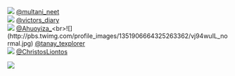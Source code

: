 
 ![](http://pbs.twimg.com/profile_images/1370334902470635527/NIaDEoYY_normal.jpg) [@multani_neet](https://twitter.com/multani_neet)<br>![](http://pbs.twimg.com/profile_images/1334287166751592448/vm5Dfz_B_normal.jpg) [@victors_diary](https://twitter.com/victors_diary)<br>![](http://pbs.twimg.com/profile_images/1368199092036321281/mu9JLxoC_normal.jpg) [@Ahuoyiza_](https://twitter.com/Ahuoyiza_)<br>![](http://pbs.twimg.com/profile_images/1351906664325263362/vj94wuIL_normal.jpg) [@tanay_texplorer](https://twitter.com/tanay_texplorer)<br>![](http://pbs.twimg.com/profile_images/1325795977786249217/dwsnhvQq_normal.jpg) [@ChristosLiontos](https://twitter.com/ChristosLiontos)<br> 

![](https://visitor-badge.laobi.icu/badge?page_id=ponder)
